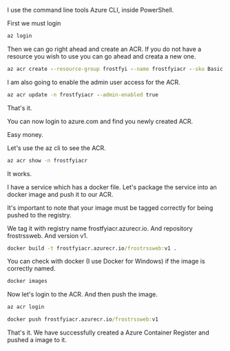 [//]: # "title: hugga bugga ulla johnson"
[//]: # "slug: hugga-bugga-ulla-johnson"
[//]: # "pubDate: 14/12/2023 12:01"
[//]: # "lastModified: 14/12/2023 13:07"
[//]: # "excerpt: This is really interesting stuff!!!"
[//]: # "categories: code, acr, azure, easypeasy, iaas"
[//]: # "isPublished: true"

I use the command line tools Azure CLI, inside PowerShell.

First we must login

```cmd
az login
```

Then we can go right ahead and create an ACR. If you do not have a resource you wish to use you can go ahead and creata a new one.

```cmd
az acr create --resource-group frostfyi --name frostfyiacr --sku Basic
```

I am also going to enable the admin user access for the ACR.

```cmd
az acr update -n frostfyiacr --admin-enabled true
```

That's it. 

You can now login to azure.com and find you newly created ACR. 

Easy money.

Let's use the az cli to see the ACR.

```cmd
az acr show -n frostfyiacr
```

It works.

I have a service which has a docker file. Let's package the service into an docker image and push it to our ACR.

It's important to note that your image must be tagged correctly for being pushed to the registry.

We tag it with registry name frostfyiacr.azurecr.io. And repository frostrssweb. And version v1.

```cmd
docker build -t frostfyiacr.azurecr.io/frostrssweb:v1 .
```

You can check with docker (I use Docker for Windows) if the image is correctly named.

```cmd
docker images
```

Now let's login to the ACR. And then push the image.

```cmd
az acr login

docker push frostfyiacr.azurecr.io/frostrssweb:v1
```

That's it. We have successfully created a Azure Container Register and pushed a image to it.
